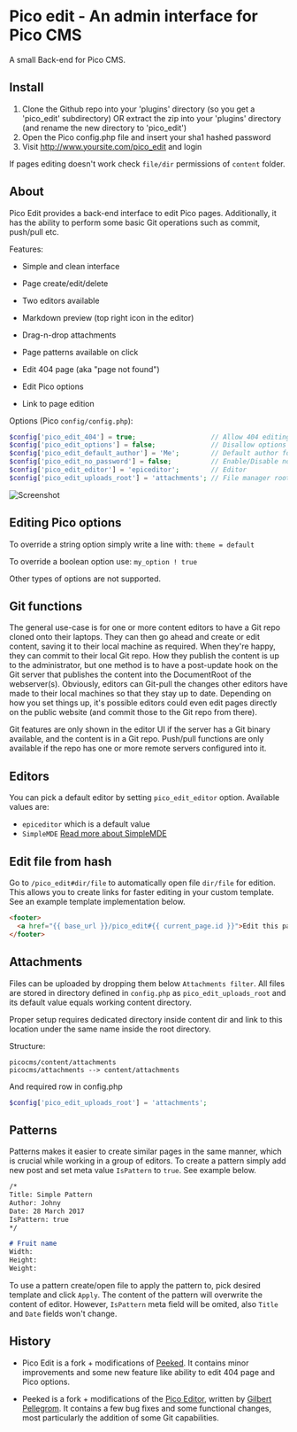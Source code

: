 Pico edit - An admin interface for Pico CMS
===========================================

A small Back-end for Pico CMS.

Install
-------

1. Clone the Github repo into your 'plugins' directory (so you get a 'pico_edit' subdirectory) OR extract the zip into your 'plugins' directory (and rename the new directory to 'pico_edit')
2. Open the Pico config.php file and insert your sha1 hashed password
3. Visit http://www.yoursite.com/pico_edit and login

If pages editing doesn't work check `file/dir` permissions of `content` folder.

About
-----

Pico Edit provides a back-end interface to edit Pico pages. Additionally, it has the ability to perform some basic Git operations such as commit, push/pull etc.

Features:

* Simple and clean interface

* Page create/edit/delete

* Two editors available

* Markdown preview (top right icon in the editor)

* Drag-n-drop attachments

* Page patterns available on click

* Edit 404 page (aka "page not found")

* Edit Pico options

* Link to page edition

Options (Pico `config/config.php`):

```php
$config['pico_edit_404'] = true;                   // Allow 404 editing
$config['pico_edit_options'] = false;              // Disallow options editing
$config['pico_edit_default_author'] = 'Me';        // Default author for new pages
$config['pico_edit_no_password'] = false;          // Enable/Disable no password login
$config['pico_edit_editor'] = 'epiceditor';        // Editor
$config['pico_edit_uploads_root'] = 'attachments'; // File manager root directory
```

![Screenshot](screenshot.png)

Editing Pico options
--------------------

To override a string option simply write a line with: `theme = default`

To override a boolean option use: `my_option ! true`

Other types of options are not supported.

Git functions
-------------

The general use-case is for one or more content editors to have a Git repo cloned onto their laptops. They can then go ahead and create or edit content, saving it to their local machine as required. When they're happy, they can commit to their local Git repo. How they publish the content is up to the administrator, but one method is to have a post-update hook on the Git server that publishes the content into the DocumentRoot of the webserver(s). Obviously, editors can Git-pull the changes other editors have made to their local machines so that they stay up to date. Depending on how you set things up, it's possible editors could even edit pages directly on the public website (and commit those to the Git repo from there).

Git features are only shown in the editor UI if the server has a Git binary available, and the content is in a Git repo. Push/pull functions are only available if the repo has one or more remote servers configured into it.

Editors
-------

You can pick a default editor by setting `pico_edit_editor` option. Available values are:

* `epiceditor` which is a default value
* `SimpleMDE` [Read more about SimpleMDE](https://simplemde.com/)

Edit file from hash
-------------------

Go to `/pico_edit#dir/file` to automatically open file `dir/file` for edition. This allows you to create links for faster editing in your custom template. See an example template implementation below.

```html
<footer>
  <a href="{{ base_url }}/pico_edit#{{ current_page.id }}">Edit this page</a>
</footer>
```

Attachments
-----------

Files can be uploaded by dropping them below `Attachments filter`. All files are stored in directory defined in `config.php` as `pico_edit_uploads_root` and its default value equals working content directory.

Proper setup requires dedicated directory inside content dir and link to this location under the same name inside the root directory.

Structure:
```
picocms/content/attachments
picocms/attachments --> content/attachments
```

And required row in config.php
```php
$config['pico_edit_uploads_root'] = 'attachments';
```

Patterns
--------

Patterns makes it easier to create similar pages in the same manner, which is crucial while working in a group of editors. To create a pattern simply add new post and set meta value `IsPattern` to `true`. See example below.

```markdown
/*
Title: Simple Pattern
Author: Johny
Date: 28 March 2017
IsPattern: true
*/

# Fruit name
Width:
Height:
Weight:
```

To use a pattern create/open file to apply the pattern to, pick desired template and click `Apply`. The content of the pattern will overwrite the content of editor. However, `IsPattern` meta field will be omited, also `Title` and `Date` fields won't change.

History
-------

* Pico Edit is a fork + modifications of [Peeked](https://github.com/coofercat/peeked). It contains minor improvements and some new feature like ability to edit 404 page and Pico options.

* Peeked is a fork + modifications of the [Pico Editor](https://github.com/gilbitron/Pico-Editor-Plugin), written by [Gilbert Pellegrom](https://github.com/gilbitron). It contains a few bug fixes and some functional changes, most particularly the addition of some Git capabilities.
